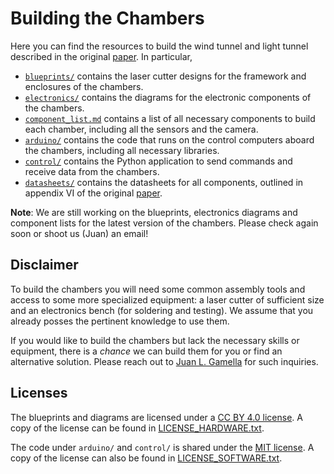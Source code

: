 # Building the Chambers

Here you can find the resources to build the wind tunnel and light tunnel described in the original [paper](https://arxiv.org/pdf/2404.11341.pdf). In particular,

- [`blueprints/`](blueprints/) contains the laser cutter designs for the framework and enclosures of the chambers.
- [`electronics/`](blueprints/) contains the diagrams for the electronic components of the chambers.
- [`component_list.md`](component_list.md) contains a list of all necessary components to build each chamber, including all the sensors and the camera.
- [`arduino/`](arduino/) contains the code that runs on the control computers aboard the chambers, including all necessary libraries.
- [`control/`](control/) contains the Python application to send commands and receive data from the chambers.
- [`datasheets/`](datasheets/) contains the datasheets for all components, outlined in appendix VI of the original [paper](https://arxiv.org/pdf/2404.11341.pdf).

**Note**: We are still working on the blueprints, electronics diagrams and component lists for the latest version of the chambers. Please check again soon or shoot us (Juan) an email!

## Disclaimer

To build the chambers you will need some common assembly tools and access to some more specialized equipment: a laser cutter of sufficient size and an electronics bench (for soldering and testing). We assume that you already posses the pertinent knowledge to use them.

If you would like to build the chambers but lack the necessary skills or equipment, there is a *chance* we can build them for you or find an alternative solution. Please reach out to [Juan L. Gamella](mailto:juan.gamella@stat.math.ethz.ch) for such inquiries.

## Licenses

The blueprints and diagrams are licensed under a [CC BY 4.0 license](https://creativecommons.org/licenses/by/4.0/). A copy of the license can be found in [LICENSE_HARDWARE.txt](LICENSE_HARDWARE.txt).

The code under `arduino/` and `control/` is shared under the [MIT license](https://opensource.org/license/mit/). A copy of the license can also be found in [LICENSE_SOFTWARE.txt](LICENSE_SOFTWARE.txt).

